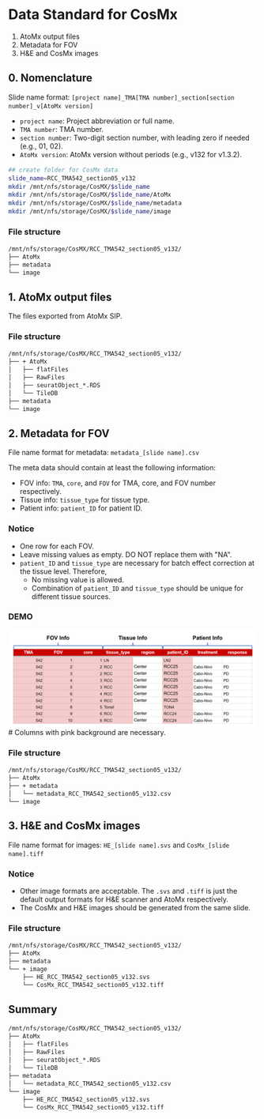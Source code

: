 # Data Standard for CosMx

1. AtoMx output files
2. Metadata for FOV
3. H&E and CosMx images


## 0. Nomenclature

Slide name format: `[project name]_TMA[TMA number]_section[section number]_v[AtoMx version]`

- `project name`:  Project abbreviation or full name.  
- `TMA number`: TMA number. 
- `section number`: Two-digit section number, with leading zero if needed (e.g., 01, 02).
- `AtoMx version`: AtoMx version without periods (e.g., v132 for v1.3.2).

```sh
## create folder for CosMx data
slide_name=RCC_TMA542_section05_v132
mkdir /mnt/nfs/storage/CosMX/$slide_name
mkdir /mnt/nfs/storage/CosMX/$slide_name/AtoMx
mkdir /mnt/nfs/storage/CosMX/$slide_name/metadata
mkdir /mnt/nfs/storage/CosMX/$slide_name/image
```

### File structure

```
/mnt/nfs/storage/CosMX/RCC_TMA542_section05_v132/
├── AtoMx
├── metadata
└── image
```


## 1. AtoMx output files

The files exported from AtoMx SIP. 

### File structure

```
/mnt/nfs/storage/CosMX/RCC_TMA542_section05_v132/
├── + AtoMx
│   ├── flatFiles
│   ├── RawFiles
│   ├── seuratObject_*.RDS
│   └── TileDB
├── metadata
└── image
```


## 2. Metadata for FOV

File name format for metadata: `metadata_[slide name].csv`

The meta data should contain at least the following information:

- FOV info: `TMA`, `core`, and `FOV` for TMA, core, and FOV number respectively. 
- Tissue info: `tissue_type` for tissue type. 
- Patient info: `patient_ID` for patient ID. 

### Notice

- One row for each FOV.
- Leave missing values as empty. DO NOT replace them with "NA".
- `patient_ID` and `tissue_type` are necessary for batch effect correction at the tissue level. Therefore, 
  - No missing value is allowed. 
  - Combination of `patient_ID` and `tissue_type` should be unique for different tissue sources. 

### DEMO

![DEMO](demo_metadata.png)
\# Columns with pink background are necessary. 

### File structure

```
/mnt/nfs/storage/CosMX/RCC_TMA542_section05_v132/
├── AtoMx
├── + metadata
│   └── metadata_RCC_TMA542_section05_v132.csv
└── image
```


## 3. H&E and CosMx images

File name format for images: `HE_[slide name].svs` and `CosMx_[slide name].tiff`

### Notice

- Other image formats are acceptable. The `.svs` and `.tiff` is just the default output formats for H&E scanner and AtoMx respectively. 
- The CosMx and H&E images should be generated from the same slide.

### File structure

```
/mnt/nfs/storage/CosMX/RCC_TMA542_section05_v132/
├── AtoMx
├── metadata
└── + image
    ├── HE_RCC_TMA542_section05_v132.svs
    └── CosMx_RCC_TMA542_section05_v132.tiff
```


## Summary

```
/mnt/nfs/storage/CosMX/RCC_TMA542_section05_v132/
├── AtoMx
│   ├── flatFiles
│   ├── RawFiles
│   ├── seuratObject_*.RDS
│   └── TileDB
├── metadata
│   └── metadata_RCC_TMA542_section05_v132.csv
└── image
    ├── HE_RCC_TMA542_section05_v132.svs
    └── CosMx_RCC_TMA542_section05_v132.tiff
```
